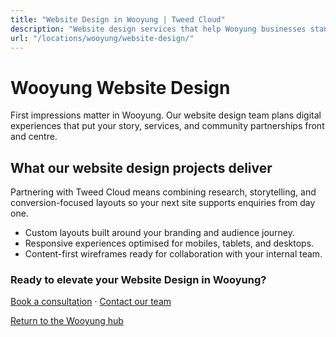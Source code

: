 ```yaml
---
title: "Website Design in Wooyung | Tweed Cloud"
description: "Website design services that help Wooyung businesses stand out online."
url: "/locations/wooyung/website-design/"
---
```


# Wooyung Website Design

First impressions matter in Wooyung. Our website design team plans digital experiences that put your story, services, and community partnerships front and centre.

## What our website design projects deliver

Partnering with Tweed Cloud means combining research, storytelling, and conversion-focused layouts so your next site supports enquiries from day one.

- Custom layouts built around your branding and audience journey.
- Responsive experiences optimised for mobiles, tablets, and desktops.
- Content-first wireframes ready for collaboration with your internal team.

### Ready to elevate your Website Design in Wooyung?

[Book a consultation](/consultation/) · [Contact our team](/contact/)

[Return to the Wooyung hub](/locations/wooyung/)

